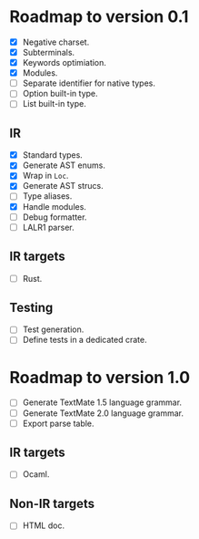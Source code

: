 # Roadmap to version 0.1

- [x] Negative charset.
- [x] Subterminals.
- [x] Keywords optimiation.
- [x] Modules.
- [ ] Separate identifier for native types.
- [ ] Option built-in type.
- [ ] List built-in type.

## IR

- [x] Standard types.
- [x] Generate AST enums.
- [x] Wrap in `Loc`.
- [x] Generate AST strucs.
- [ ] Type aliases.
- [x] Handle modules.
- [ ] Debug formatter.
- [ ] LALR1 parser.

## IR targets

- [ ] Rust.

## Testing

- [ ] Test generation.
- [ ] Define tests in a dedicated crate.

# Roadmap to version 1.0

- [ ] Generate TextMate 1.5 language grammar.
- [ ] Generate TextMate 2.0 language grammar.
- [ ] Export parse table.

## IR targets

- [ ] Ocaml.

## Non-IR targets

- [ ] HTML doc.